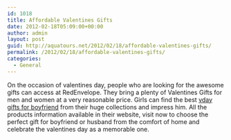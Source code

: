 ```yaml
---
id: 1018
title: Affordable Valentines Gifts
date: 2012-02-18T05:09:00+00:00
author: admin
layout: post
guid: http://aquatours.net/2012/02/18/affordable-valentines-gifts/
permalink: /2012/02/18/affordable-valentines-gifts/
categories:
  - General
---
```

On the occasion of valentines day, people who are looking for the awesome gifts can access at RedEnvelope. They bring a plenty of Valentines Gifts for men and women at a very reasonable price. Girls can find the best [vday gifts for boyfriend](http://www.redenvelope.com/boyfriend-gifts-valentines-RBFGV) from their huge collections and impress him. All the products information available in their website, visit now to choose the perfect gift for boyfriend or husband from the comfort of home and celebrate the valentines day as a memorable one.